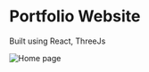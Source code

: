 # Portfolio Website

Built using React, ThreeJs

![Home page](https://github.com/teshank2137/portfolio/tree/master/media/port.JPG?raw=true)